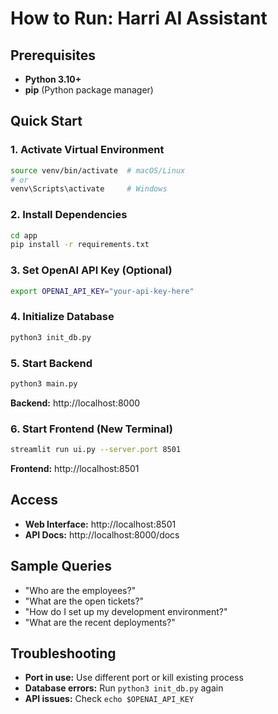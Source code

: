 # How to Run: Harri AI Assistant

## Prerequisites
- **Python 3.10+**
- **pip** (Python package manager)

## Quick Start

### **1. Activate Virtual Environment**
```bash
source venv/bin/activate  # macOS/Linux
# or
venv\Scripts\activate     # Windows
```

### **2. Install Dependencies**
```bash
cd app
pip install -r requirements.txt
```

### **3. Set OpenAI API Key (Optional)**
```bash
export OPENAI_API_KEY="your-api-key-here"
```

### **4. Initialize Database**
```bash
python3 init_db.py
```

### **5. Start Backend**
```bash
python3 main.py
```
**Backend:** http://localhost:8000

### **6. Start Frontend (New Terminal)**
```bash
streamlit run ui.py --server.port 8501
```
**Frontend:** http://localhost:8501

## Access
- **Web Interface:** http://localhost:8501
- **API Docs:** http://localhost:8000/docs

## Sample Queries
- "Who are the employees?"
- "What are the open tickets?"
- "How do I set up my development environment?"
- "What are the recent deployments?"

## Troubleshooting
- **Port in use:** Use different port or kill existing process
- **Database errors:** Run `python3 init_db.py` again
- **API issues:** Check `echo $OPENAI_API_KEY` 